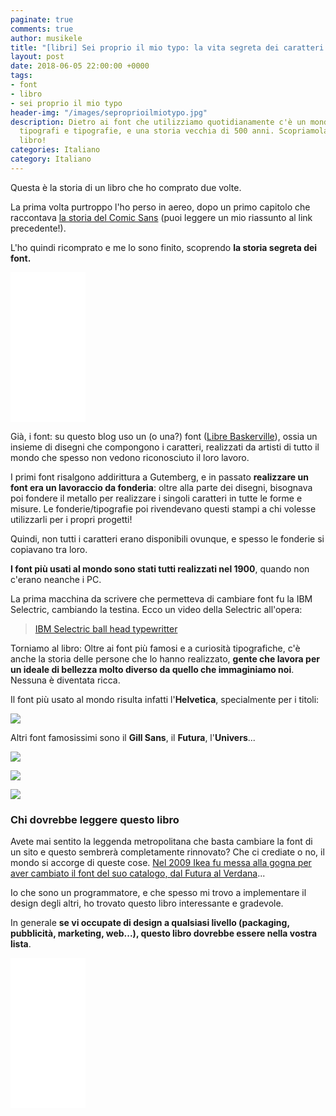```yaml
---
paginate: true
comments: true
author: musikele
title: "[libri] Sei proprio il mio typo: la vita segreta dei caratteri tipografici"
layout: post
date: 2018-06-05 22:00:00 +0000
tags:
- font
- libro
- sei proprio il mio typo
header-img: "/images/seproprioilmiotypo.jpg"
description: Dietro ai font che utilizziamo quotidianamente c'è un mondo fatto di
  tipografi e tipografie, e una storia vecchia di 500 anni. Scopriamola con questo
  libro!
categories: Italiano
category: Italiano
---
```

Questa è la storia di un libro che ho comprato due volte.

La prima volta purtroppo l'ho perso in aereo, dopo un primo capitolo che raccontava [la storia del Comic Sans](https://michelenasti.com/2017/12/01/batman-ha-ispirato-il-comic-sans-storia-di-un-font-che-tutti-odiano.html) (puoi leggere un mio riassunto al link precedente!).

L'ho quindi ricomprato e me lo sono finito, scoprendo **la storia segreta dei font.**

<iframe style="width:120px;height:240px;" marginwidth="0" marginheight="0" scrolling="no" frameborder="0" src="//rcm-eu.amazon-adsystem.com/e/cm?lt1=_blank&bc1=000000&IS2=1&bg1=FFFFFF&fc1=000000&lc1=0000FF&t=ilblodimicnas-21&o=29&p=8&l=as4&m=amazon&f=ifr&ref=as_ss_li_til&asins=B00QFIVE8I&linkId=c330ea265a0ba9192f74f16adb252a00"></iframe>

Già, i font: su questo blog uso un (o una?) font ([Libre Baskerville](https://fonts.google.com/specimen/Libre+Baskerville)), ossia un insieme di disegni che compongono i caratteri, realizzati da artisti di tutto il mondo che spesso non vedono riconosciuto il loro lavoro.

I primi font risalgono addirittura a Gutemberg, e in passato **realizzare un font era un lavoraccio da fonderia**: oltre alla parte dei disegni, bisognava poi fondere il metallo per realizzare i singoli caratteri in tutte le forme e misure. Le fonderie/tipografie poi rivendevano questi stampi a chi volesse utilizzarli per i propri progetti! 

Quindi, non tutti i caratteri erano disponibili ovunque, e spesso le fonderie si copiavano tra loro.

**I font più usati al mondo sono stati tutti realizzati nel 1900**, quando non c'erano neanche i PC.

La prima macchina da scrivere che permetteva di cambiare font fu la IBM Selectric, cambiando la testina. Ecco un video della Selectric all'opera:

<blockquote class="imgur-embed-pub" lang="en" data-id="zCg1LX1"><a href="//imgur.com/zCg1LX1">IBM Selectric ball head typewritter </a></blockquote><script async src="//s.imgur.com/min/embed.js" charset="utf-8"></script>

Torniamo al libro: Oltre ai font più famosi e a curiosità tipografiche, c'è anche la storia delle persone che lo hanno realizzato, **gente che lavora per un ideale di bellezza molto diverso da quello che immaginiamo noi**. Nessuna è diventata ricca.

Il font più usato al mondo risulta infatti l'**Helvetica**, specialmente per i titoli:

![](https://upload.wikimedia.org/wikipedia/commons/2/28/HelveticaSpecimenCH.svg)

Altri font famosissimi sono il **Gill Sans**, il **Futura**, l'**Univers**...

![](https://upload.wikimedia.org/wikipedia/commons/4/48/GillSansEG.svg)

![](https://upload.wikimedia.org/wikipedia/commons/thumb/5/50/Futura_Specimen.svg/1200px-Futura_Specimen.svg.png)

![](https://upload.wikimedia.org/wikipedia/commons/8/8e/UniversSpec.png) 

### Chi dovrebbe leggere questo libro 

Avete mai sentito la leggenda metropolitana che basta cambiare la font di un sito e questo sembrerà completamente rinnovato? Che ci crediate o no, il mondo si accorge di queste cose. [Nel 2009 Ikea fu messa alla gogna per aver cambiato il font del suo catalogo, dal Futura al Verdana](http://www.bloggokin.it/2009/09/15/ikea-font-verdana-o-futura/)... 

Io che sono un programmatore, e che spesso mi trovo a implementare il design degli altri, ho trovato questo libro interessante e gradevole. 

In generale **se vi occupate di design a qualsiasi livello (packaging, pubblicità, marketing, web...), questo libro dovrebbe essere nella vostra lista**. 

<iframe style="width:120px;height:240px;" marginwidth="0" marginheight="0" scrolling="no" frameborder="0" src="//rcm-eu.amazon-adsystem.com/e/cm?lt1=_blank&bc1=000000&IS2=1&bg1=FFFFFF&fc1=000000&lc1=0000FF&t=ilblodimicnas-21&o=29&p=8&l=as4&m=amazon&f=ifr&ref=as_ss_li_til&asins=B00QFIVE8I&linkId=c330ea265a0ba9192f74f16adb252a00"></iframe>